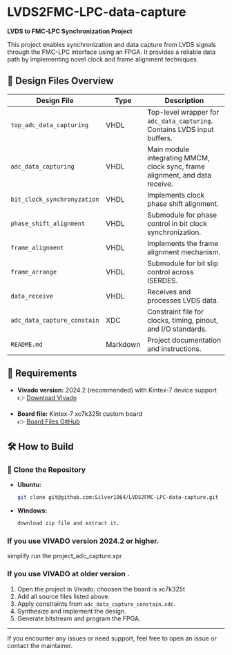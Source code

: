 # LVDS2FMC-LPC-data-capture

**LVDS to FMC-LPC Synchronization Project**

This project enables synchronization and data capture from LVDS signals through the FMC-LPC interface using an FPGA. It provides a reliable data path by implementing novel clock and frame alignment techniques.

## 📁 Design Files Overview

| **Design File**             | **Type** | **Description**                                                                 |
|----------------------------|----------|---------------------------------------------------------------------------------|
| `top_adc_data_capturing`   | VHDL     | Top-level wrapper for `adc_data_capturing`. Contains LVDS input buffers.       |
| `adc_data_capturing`       | VHDL     | Main module integrating MMCM, clock sync, frame alignment, and data receive.   |
| `bit_clock_synchronyzation`| VHDL     | Implements clock phase shift alignment.                                         |
| `phase_shift_alignment`    | VHDL     | Submodule for phase control in bit clock synchronization.                      |
| `frame_alignment`          | VHDL     | Implements the frame alignment mechanism.                                       |
| `frame_arrange`            | VHDL     | Submodule for bit slip control across ISERDES.                                  |
| `data_receive`             | VHDL     | Receives and processes LVDS data.                                               |
| `adc_data_capture_constain`| XDC      | Constraint file for clocks, timing, pinout, and I/O standards.                  |
| `README.md`                | Markdown | Project documentation and instructions.                                         |

## 🔧 Requirements

- **Vivado version:** 2024.2 (recommended) with Kintex-7 device support  
  👉 [Download Vivado](https://www.xilinx.com/support/download.html)

- **Board file:** Kintex-7 xc7k325t custom board  
  👉 [Board Files GitHub](https://github.com/rriggs/kintex-7-stlv7325t-board-files)

## 🛠 How to Build

### 🔁 Clone the Repository

- **Ubuntu:**
  ```bash
  git clone git@github.com:Silver1064/LVDS2FMC-LPC-data-capture.git
- **Windows:**
  ```bash
  download zip file and extract it.

### If you use VIVADO version 2024.2 or higher.
simplify run the project_adc_capture.xpr
### If you use VIVADO at older version .
1. Open the project in Vivado, choosen the board is xc7k325t
2. Add all source files listed above.
3. Apply constraints from `adc_data_capture_constain.xdc`.
4. Synthesize and implement the design.
5. Generate bitstream and program the FPGA.
---

If you encounter any issues or need support, feel free to open an issue or contact the maintainer.
